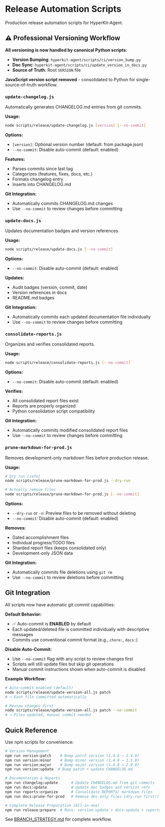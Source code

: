 # Release Automation Scripts

Production release automation scripts for HyperKit-Agent.

## ⚠️ Professional Versioning Workflow

**All versioning is now handled by canonical Python scripts:**

- **Version Bumping**: `hyperkit-agent/scripts/ci/version_bump.py`
- **Doc Sync**: `hyperkit-agent/scripts/ci/update_version_in_docs.py`
- **Source of Truth**: Root `VERSION` file

**JavaScript version script removed** - consolidated to Python for single-source-of-truth workflow.

### `update-changelog.js`
Automatically generates CHANGELOG.md entries from git commits.

**Usage:**
```bash
node scripts/release/update-changelog.js [version] [--no-commit]
```

**Options:**
- `[version]`: Optional version number (default: from package.json)
- `--no-commit`: Disable auto-commit (default: enabled)

**Features:**
- Parses commits since last tag
- Categorizes (features, fixes, docs, etc.)
- Formats changelog entry
- Inserts into CHANGELOG.md

**Git Integration:**
- Automatically commits CHANGELOG.md changes
- Use `--no-commit` to review changes before committing

### `update-docs.js`
Updates documentation badges and version references.

**Usage:**
```bash
node scripts/release/update-docs.js [--no-commit]
```

**Options:**
- `--no-commit`: Disable auto-commit (default: enabled)

**Updates:**
- Audit badges (version, commit, date)
- Version references in docs
- README.md badges

**Git Integration:**
- Automatically commits each updated documentation file individually
- Use `--no-commit` to review changes before committing

### `consolidate-reports.js`
Organizes and verifies consolidated reports.

**Usage:**
```bash
node scripts/release/consolidate-reports.js [--no-commit]
```

**Options:**
- `--no-commit`: Disable auto-commit (default: enabled)

**Verifies:**
- All consolidated report files exist
- Reports are properly organized
- Python consolidation script compatibility

**Git Integration:**
- Automatically commits modified consolidated report files
- Use `--no-commit` to review changes before committing

### `prune-markdown-for-prod.js`
Removes development-only markdown files before production release.

**Usage:**
```bash
# Dry run (safe)
node scripts/release/prune-markdown-for-prod.js --dry-run

# Actually remove files
node scripts/release/prune-markdown-for-prod.js [--no-commit]
```

**Options:**
- `--dry-run` or `-n`: Preview files to be removed without deleting
- `--no-commit`: Disable auto-commit (default: enabled)

**Removes:**
- Dated accomplishment files
- Individual progress/TODO files
- Sharded report files (keeps consolidated only)
- Development-only JSON data

**Git Integration:**
- Automatically commits file deletions using `git rm`
- Use `--no-commit` to review deletions before committing

## Git Integration

All scripts now have automatic git commit capabilities:

**Default Behavior:**
- ✅ Auto-commit is **ENABLED** by default
- Each updated/deleted file is committed individually with descriptive messages
- Commits use conventional commit format (e.g., `chore:`, `docs:`)

**Disable Auto-Commit:**
- Use `--no-commit` flag with any script to review changes first
- Scripts will still update files but skip git operations
- Manual commit instructions shown when auto-commit is disabled

**Example Workflow:**
```bash
# Auto-commit enabled (default)
node scripts/release/update-version-all.js patch
# → Each file committed automatically

# Review changes first
node scripts/release/update-version-all.js patch --no-commit
# → Files updated, manual commit needed
```

## Quick Reference

Use npm scripts for convenience:

```bash
# Version Management
npm run version:patch    # Bump patch version (1.4.8 → 1.4.9)
npm run version:minor    # Bump minor version (1.4.8 → 1.5.0)
npm run version:major    # Bump major version (1.4.8 → 2.0.0)
npm run version:update  # Bump patch + update CHANGELOG.md

# Documentation & Reports
npm run changelog:update      # Update CHANGELOG.md from git commits
npm run docs:update           # Update doc badges and version refs
npm run reports:organize      # Consolidate REPORTS/ markdown files
npm run docs:prune-for-prod   # Remove dev-only files (dry-run first!)

# Complete Release Preparation (All-in-one)
npm run release:prepare  # Runs: version:update + docs:update + reports:organize + docs:prune-for-prod
```

See [BRANCH_STRATEGY.md](../../docs/BRANCH_STRATEGY.md) for complete workflow.

